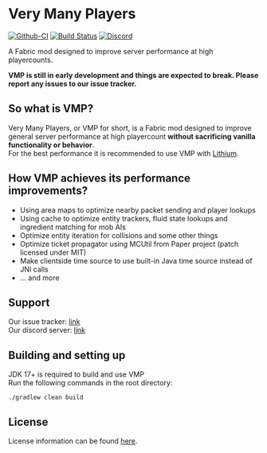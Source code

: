 # Very Many Players

[![Github-CI](https://github.com/RelativityMC/VMP-fabric/workflows/build/badge.svg)](https://github.com/RelativityMC/VMP-fabric/actions/workflows/build.yml)
[![Build Status](https://ci.codemc.io/job/RelativityMC/job/VMP-fabric/job/ver%252F1.18/badge/icon)](https://ci.codemc.io/job/RelativityMC/job/VMP-fabric/job/ver%252F1.18/)
[![Discord](https://img.shields.io/discord/756715786747248641?logo=discord&logoColor=white)](https://discord.io/ishlandbukkit)

A Fabric mod designed to improve server performance at high playercounts. 

**VMP is still in early development and things are expected to break. Please report any issues to our issue tracker.**

## So what is VMP? 
Very Many Players, or VMP for short, is a Fabric mod designed to improve general server performance at high playercount 
**without sacrificing vanilla functionality or behavior**.  
For the best performance it is recommended to use VMP with [Lithium](https://modrinth.com/mod/lithium).

## How VMP achieves its performance improvements?
- Using area maps to optimize nearby packet sending and player lookups
- Using cache to optimize entity trackers, fluid state lookups and ingredient matching for mob AIs
- Optimize entity iteration for collisions and some other things
- Optimize ticket propagator using MCUtil from Paper project (patch licensed under MIT)
- Make clientside time source to use built-in Java time source instead of JNI calls
- ... and more

## Support
Our issue tracker: [link](https://github.com/RelativityMC/VMP-fabric/issues)  
Our discord server: [link](https://discord.io/ishlandbukkit)

## Building and setting up
JDK 17+ is required to build and use VMP  
Run the following commands in the root directory:

```shell
./gradlew clean build
```

## License
License information can be found [here](/LICENSE).


